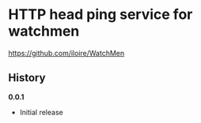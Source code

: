 # HTTP head ping service for watchmen

https://github.com/iloire/WatchMen

## History

**0.0.1**

- Initial release
